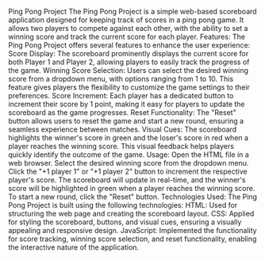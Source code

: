 Ping Pong Project
The Ping Pong Project is a simple web-based scoreboard application designed for keeping track of scores in a ping pong game. 
It allows two players to compete against each other, with the ability to set a winning score and track the current score for each player.
Features:
    The Ping Pong Project offers several features to enhance the user experience:
        Score Display: The scoreboard prominently displays the current score for both Player 1 and Player 2, allowing players to easily track the progress of the game.
        Winning Score Selection: Users can select the desired winning score from a dropdown menu, with options ranging from 1 to 10. 
                                 This feature gives players the flexibility to customize the game settings to their preferences.
        Score Increment: Each player has a dedicated button to increment their score by 1 point, making it easy for players to update the scoreboard as the game progresses.
        Reset Functionality: The "Reset" button allows users to reset the game and start a new round, ensuring a seamless experience between matches.
        Visual Cues: The scoreboard highlights the winner's score in green and the loser's score in red when a player reaches the winning score. 
                     This visual feedback helps players quickly identify the outcome of the game.
Usage:
   Open the HTML file in a web browser.
   Select the desired winning score from the dropdown menu.
   Click the "+1 player 1" or "+1 player 2" button to increment the respective player's score.
   The scoreboard will update in real-time, and the winner's score will be highlighted in green when a player reaches the winning score.
   To start a new round, click the "Reset" button.
Technologies Used:
     The Ping Pong Project is built using the following technologies:
         HTML: Used for structuring the web page and creating the scoreboard layout.
         CSS: Applied for styling the scoreboard, buttons, and visual cues, ensuring a visually appealing and responsive design.
         JavaScript: Implemented the functionality for score tracking, winning score selection, and reset functionality, enabling the interactive nature of the application.
